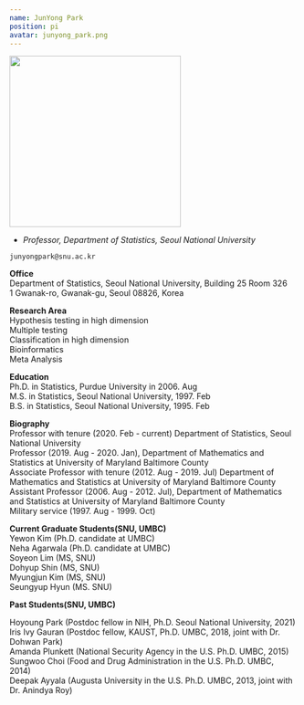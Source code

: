```yaml
---
name: JunYong Park
position: pi
avatar: junyong_park.png
---
```


<img width="300" src="{{site.baseurl}}/images/people/{{page.avatar}}" data-action="zoom">

- _Professor, Department of Statistics, Seoul National University_<br>

<i class="fa fa-envelope-o"></i> `junyongpark@snu.ac.kr`

**Office**<br>
Department of Statistics, Seoul National University, Building 25 Room 326 <br>
1 Gwanak-ro, Gwanak-gu, Seoul 08826, Korea

**Research Area**<br>
Hypothesis testing in high dimension<br>
Multiple testing<br>
Classification in high dimension<br>
Bioinformatics<br>
Meta Analysis<br>

**Education**<br>
Ph.D. in Statistics, Purdue University in 2006. Aug <br>
M.S. in Statistics, Seoul National University, 1997. Feb <br>
B.S. in Statistics, Seoul National University, 1995. Feb  
 
**Biography**<br>
Professor with tenure (2020. Feb - current)  Department of Statistics, Seoul National University<br>
Professor (2019. Aug - 2020. Jan), Department of Mathematics and Statistics at University of Maryland Baltimore County<br>
Associate Professor with tenure (2012. Aug - 2019. Jul)   Department of Mathematics and Statistics at University of Maryland Baltimore County<br>
Assistant Professor (2006. Aug - 2012. Jul), Department of Mathematics and Statistics at University of Maryland Baltimore County<br>
Military service (1997. Aug - 1999. Oct)  <br>


**Current Graduate Students(SNU, UMBC)** <br>
Yewon Kim (Ph.D. candidate at  UMBC) <br>
Neha Agarwala  (Ph.D. candidate at UMBC) <br>
Soyeon Lim (MS, SNU) <br>
Dohyup Shin (MS, SNU) <br>
Myungjun Kim (MS, SNU) <br>
Seungyup Hyun (MS. SNU) <br>


**Past Students(SNU, UMBC)** <br>
 
Hoyoung Park (Postdoc fellow in NIH, Ph.D.  Seoul National University, 2021) <br>
Iris Ivy Gauran (Postdoc fellow, KAUST, Ph.D. UMBC, 2018, joint with Dr. Dohwan Park)  <br>
Amanda Plunkett (National Security Agency in the U.S.  Ph.D. UMBC, 2015)   <br>
Sungwoo Choi (Food and Drug Administration  in the U.S.  Ph.D. UMBC, 2014)  <br>
Deepak Ayyala (Augusta University in the U.S. Ph.D. UMBC, 2013,  joint with Dr. Anindya Roy) 

